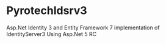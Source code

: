 # PyrotechIdsrv3
Asp.Net Identity 3 and Entity Framework 7 implementation of IdentityServer3
Using Asp.Net 5 RC
